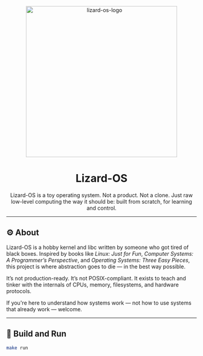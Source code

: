 <p align="center">
  <img src="https://github.com/user-attachments/assets/33c7f305-a435-4b75-8c22-39f9e8cdc589" alt="lizard-os-logo" width="400" height="400">
</p>

<h1 align="center">Lizard-OS</h1>

<p align="center">
  Lizard-OS is a toy operating system. Not a product. Not a clone. Just raw low-level computing the way it should be: built from scratch, for learning and control.  
</p>

---

## ⚙️ About

Lizard-OS is a hobby kernel and libc written by someone who got tired of black boxes. Inspired by books like *Linux: Just for Fun*, *Computer Systems: A Programmer’s Perspective*, and *Operating Systems: Three Easy Pieces*, this project is where abstraction goes to die — in the best way possible.

It’s not production-ready. It’s not POSIX-compliant. It exists to teach and tinker with the internals of CPUs, memory, filesystems, and hardware protocols.

If you're here to understand how systems work — not how to use systems that already work — welcome.

---

## 💾 Build and Run

```sh
make run
```
